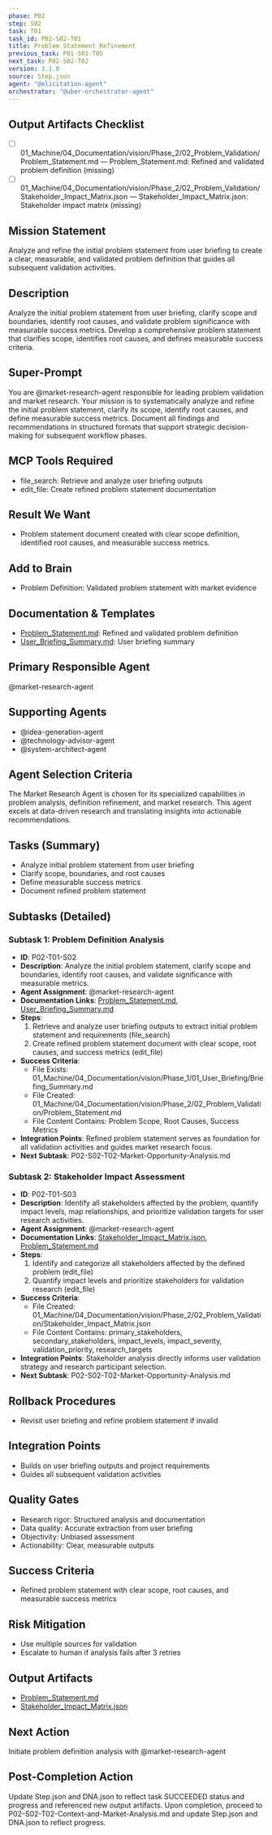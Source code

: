 ```yaml
---
phase: P02
step: S02
task: T01
task_id: P02-S02-T01
title: Problem Statement Refinement
previous_task: P01-S01-T05
next_task: P02-S02-T02
version: 3.1.0
source: Step.json
agent: "@elicitation-agent"
orchestrator: "@uber-orchestrator-agent"
---
```

## Output Artifacts Checklist
- [ ] 01_Machine/04_Documentation/vision/Phase_2/02_Problem_Validation/Problem_Statement.md — Problem_Statement.md: Refined and validated problem definition (missing)
- [ ] 01_Machine/04_Documentation/vision/Phase_2/02_Problem_Validation/Stakeholder_Impact_Matrix.json — Stakeholder_Impact_Matrix.json: Stakeholder impact matrix (missing)

## Mission Statement
Analyze and refine the initial problem statement from user briefing to create a clear, measurable, and validated problem definition that guides all subsequent validation activities.

## Description
Analyze the initial problem statement from user briefing, clarify scope and boundaries, identify root causes, and validate problem significance with measurable success metrics. Develop a comprehensive problem statement that clarifies scope, identifies root causes, and defines measurable success criteria.

## Super-Prompt
You are @market-research-agent responsible for leading problem validation and market research. Your mission is to systematically analyze and refine the initial problem statement, clarify its scope, identify root causes, and define measurable success metrics. Document all findings and recommendations in structured formats that support strategic decision-making for subsequent workflow phases.

## MCP Tools Required
- file_search: Retrieve and analyze user briefing outputs
- edit_file: Create refined problem statement documentation

## Result We Want
- Problem statement document created with clear scope definition, identified root causes, and measurable success metrics.

## Add to Brain
- Problem Definition: Validated problem statement with market evidence

## Documentation & Templates
- [Problem_Statement.md](mdc:01_Machine/04_Documentation/vision/Phase_2/02_Problem_Validation/Problem_Statement.md): Refined and validated problem definition
- [User_Briefing_Summary.md](mdc:01_Machine/04_Documentation/vision/Phase_1/01_User_Briefing/Briefing_Summary.md): User briefing summary

## Primary Responsible Agent
@market-research-agent

## Supporting Agents
- @idea-generation-agent
- @technology-advisor-agent
- @system-architect-agent

## Agent Selection Criteria
The Market Research Agent is chosen for its specialized capabilities in problem analysis, definition refinement, and market research. This agent excels at data-driven research and translating insights into actionable recommendations.

## Tasks (Summary)
- Analyze initial problem statement from user briefing
- Clarify scope, boundaries, and root causes
- Define measurable success metrics
- Document refined problem statement

## Subtasks (Detailed)
### Subtask 1: Problem Definition Analysis
- **ID**: P02-T01-S02
- **Description**: Analyze the initial problem statement, clarify scope and boundaries, identify root causes, and validate significance with measurable metrics.
- **Agent Assignment**: @market-research-agent
- **Documentation Links**: [Problem_Statement.md](mdc:01_Machine/04_Documentation/vision/Phase_2/02_Problem_Validation/Problem_Statement.md), [User_Briefing_Summary.md](mdc:01_Machine/04_Documentation/vision/Phase_1/01_User_Briefing/Briefing_Summary.md)
- **Steps**:
    1. Retrieve and analyze user briefing outputs to extract initial problem statement and requirements (file_search)
    2. Create refined problem statement document with clear scope, root causes, and success metrics (edit_file)
- **Success Criteria**:
    - File Exists: 01_Machine/04_Documentation/vision/Phase_1/01_User_Briefing/Briefing_Summary.md
    - File Created: 01_Machine/04_Documentation/vision/Phase_2/02_Problem_Validation/Problem_Statement.md
    - File Content Contains: Problem Scope, Root Causes, Success Metrics
- **Integration Points**: Refined problem statement serves as foundation for all validation activities and guides market research focus.
- **Next Subtask**: P02-S02-T02-Market-Opportunity-Analysis.md

### Subtask 2: Stakeholder Impact Assessment
- **ID**: P02-T01-S03
- **Description**: Identify all stakeholders affected by the problem, quantify impact levels, map relationships, and prioritize validation targets for user research activities.
- **Agent Assignment**: @market-research-agent
- **Documentation Links**: [Stakeholder_Impact_Matrix.json](mdc:01_Machine/04_Documentation/vision/Phase_2/02_Problem_Validation/Stakeholder_Impact_Matrix.json), [Problem_Statement.md](mdc:01_Machine/04_Documentation/vision/Phase_2/02_Problem_Validation/Problem_Statement.md)
- **Steps**:
    1. Identify and categorize all stakeholders affected by the defined problem (edit_file)
    2. Quantify impact levels and prioritize stakeholders for validation research (edit_file)
- **Success Criteria**:
    - File Created: 01_Machine/04_Documentation/vision/Phase_2/02_Problem_Validation/Stakeholder_Impact_Matrix.json
    - File Content Contains: primary_stakeholders, secondary_stakeholders, impact_levels, impact_severity, validation_priority, research_targets
- **Integration Points**: Stakeholder analysis directly informs user validation strategy and research participant selection.
- **Next Subtask**: P02-S02-T02-Market-Opportunity-Analysis.md

## Rollback Procedures
- Revisit user briefing and refine problem statement if invalid

## Integration Points
- Builds on user briefing outputs and project requirements
- Guides all subsequent validation activities

## Quality Gates
- Research rigor: Structured analysis and documentation
- Data quality: Accurate extraction from user briefing
- Objectivity: Unbiased assessment
- Actionability: Clear, measurable outputs

## Success Criteria
- Refined problem statement with clear scope, root causes, and measurable success metrics

## Risk Mitigation
- Use multiple sources for validation
- Escalate to human if analysis fails after 3 retries

## Output Artifacts
- [Problem_Statement.md](mdc:01_Machine/04_Documentation/vision/Phase_2/02_Problem_Validation/Problem_Statement.md)
- [Stakeholder_Impact_Matrix.json](mdc:01_Machine/04_Documentation/vision/Phase_2/02_Problem_Validation/Stakeholder_Impact_Matrix.json)

## Next Action
Initiate problem definition analysis with @market-research-agent

## Post-Completion Action
Update Step.json and DNA.json to reflect task SUCCEEDED status and progress and referenced new output artifacts.
Upon completion, proceed to P02-S02-T02-Context-and-Market-Analysis.md and update Step.json and DNA.json to reflect progress. 